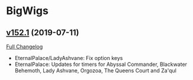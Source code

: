 # BigWigs

## [v152.1](https://github.com/BigWigsMods/BigWigs/tree/v152.1) (2019-07-11)
[Full Changelog](https://github.com/BigWigsMods/BigWigs/compare/v152...v152.1)

- EternalPalace/LadyAshvane: Fix option keys  
- EternalPalace: Updates for timers for Abyssal Commander, Blackwater Behemoth, Lady Ashvane, Orgozoa, The Queens Court and Za'qul  
